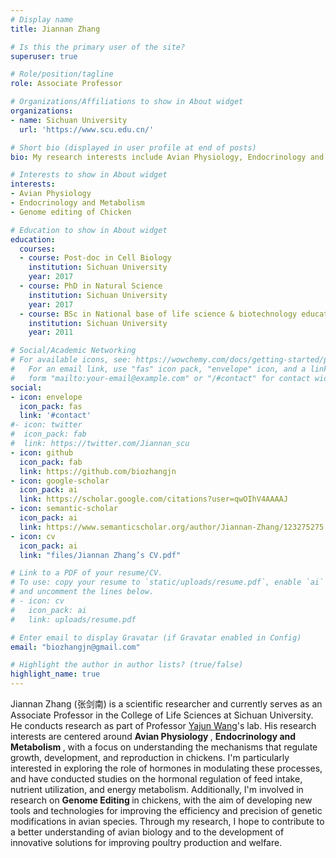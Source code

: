 ```yaml
---
# Display name
title: Jiannan Zhang

# Is this the primary user of the site?
superuser: true

# Role/position/tagline
role: Associate Professor

# Organizations/Affiliations to show in About widget
organizations:
- name: Sichuan University
  url: 'https://www.scu.edu.cn/'

# Short bio (displayed in user profile at end of posts)
bio: My research interests include Avian Physiology, Endocrinology and Metabolism.

# Interests to show in About widget
interests:
- Avian Physiology
- Endocrinology and Metabolism
- Genome editing of Chicken

# Education to show in About widget
education:
  courses:
  - course: Post-doc in Cell Biology
    institution: Sichuan University
    year: 2017
  - course: PhD in Natural Science
    institution: Sichuan University
    year: 2017
  - course: BSc in National base of life science & biotechnology education
    institution: Sichuan University
    year: 2011

# Social/Academic Networking
# For available icons, see: https://wowchemy.com/docs/getting-started/page-builder/#icons
#   For an email link, use "fas" icon pack, "envelope" icon, and a link in the
#   form "mailto:your-email@example.com" or "/#contact" for contact widget.
social:
- icon: envelope
  icon_pack: fas
  link: '#contact'
#- icon: twitter
#  icon_pack: fab
#  link: https://twitter.com/Jiannan_scu
- icon: github
  icon_pack: fab
  link: https://github.com/biozhangjn
- icon: google-scholar
  icon_pack: ai
  link: https://scholar.google.com/citations?user=qwOIhV4AAAAJ
- icon: semantic-scholar
  icon_pack: ai
  link: https://www.semanticscholar.org/author/Jiannan-Zhang/123275275
- icon: cv
  icon_pack: ai
  link: "files/Jiannan Zhang’s CV.pdf"

# Link to a PDF of your resume/CV.
# To use: copy your resume to `static/uploads/resume.pdf`, enable `ai` icons in `params.toml`, 
# and uncomment the lines below.
# - icon: cv
#   icon_pack: ai
#   link: uploads/resume.pdf

# Enter email to display Gravatar (if Gravatar enabled in Config)
email: "biozhangjn@gmail.com"

# Highlight the author in author lists? (true/false)
highlight_name: true
---
```


Jiannan Zhang (张剑南) is a scientific researcher and currently serves as an Associate Professor in the College of Life Sciences at Sichuan University. He conducts research as part of Professor [Yajun Wang](http://life.scu.edu.cn/info/1048/1836.htm)'s lab. His research interests are centered around <B> Avian Physiology </B>, <B> Endocrinology and Metabolism </B>, with a focus on understanding the mechanisms that regulate growth, development, and reproduction in chickens. I'm particularly interested in exploring the role of hormones in modulating these processes, and have conducted studies on the hormonal regulation of feed intake, nutrient utilization, and energy metabolism. Additionally, I'm involved in research on <B> Genome Editing </B>in chickens, with the aim of developing new tools and technologies for improving the efficiency and precision of genetic modifications in avian species. Through my research, I hope to contribute to a better understanding of avian biology and to the development of innovative solutions for improving poultry production and welfare.